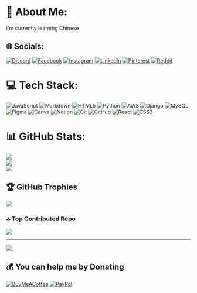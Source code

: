 # 💫 About Me:
I'm currently learning Chinese


## 🌐 Socials:
[![Discord](https://img.shields.io/badge/Discord-%237289DA.svg?logo=discord&logoColor=white)](https://dsc.gg/cinephile-central) [![Facebook](https://img.shields.io/badge/Facebook-%231877F2.svg?logo=Facebook&logoColor=white)](https://facebook.com/joshchandamalembe/) [![Instagram](https://img.shields.io/badge/Instagram-%23E4405F.svg?logo=Instagram&logoColor=white)](https://instagram.com/josh_chanda_malembe/) [![LinkedIn](https://img.shields.io/badge/LinkedIn-%230077B5.svg?logo=linkedin&logoColor=white)](https://linkedin.com/in/chanda-malembe-37b675244/) [![Pinterest](https://img.shields.io/badge/Pinterest-%23E60023.svg?logo=Pinterest&logoColor=white)](https://pinterest.com/chandamalembe/) [![Reddit](https://img.shields.io/badge/Reddit-%23FF4500.svg?logo=Reddit&logoColor=white)](https://reddit.com/user/Enigmatic_shadow/) 

# 💻 Tech Stack:
![JavaScript](https://img.shields.io/badge/javascript-%23323330.svg?style=for-the-badge&logo=javascript&logoColor=%23F7DF1E) ![Markdown](https://img.shields.io/badge/markdown-%23000000.svg?style=for-the-badge&logo=markdown&logoColor=white) ![HTML5](https://img.shields.io/badge/html5-%23E34F26.svg?style=for-the-badge&logo=html5&logoColor=white) ![Python](https://img.shields.io/badge/python-3670A0?style=for-the-badge&logo=python&logoColor=ffdd54) ![AWS](https://img.shields.io/badge/AWS-%23FF9900.svg?style=for-the-badge&logo=amazon-aws&logoColor=white) ![Django](https://img.shields.io/badge/django-%23092E20.svg?style=for-the-badge&logo=django&logoColor=white) ![MySQL](https://img.shields.io/badge/mysql-4479A1.svg?style=for-the-badge&logo=mysql&logoColor=white) ![Figma](https://img.shields.io/badge/figma-%23F24E1E.svg?style=for-the-badge&logo=figma&logoColor=white) ![Canva](https://img.shields.io/badge/Canva-%2300C4CC.svg?style=for-the-badge&logo=Canva&logoColor=white) ![Notion](https://img.shields.io/badge/Notion-%23000000.svg?style=for-the-badge&logo=notion&logoColor=white) ![Git](https://img.shields.io/badge/git-%23F05033.svg?style=for-the-badge&logo=git&logoColor=white) ![GitHub](https://img.shields.io/badge/github-%23121011.svg?style=for-the-badge&logo=github&logoColor=white) ![React](https://img.shields.io/badge/react-%2320232a.svg?style=for-the-badge&logo=react&logoColor=%2361DAFB) ![CSS3](https://img.shields.io/badge/css3-%231572B6.svg?style=for-the-badge&logo=css3&logoColor=white)
# 📊 GitHub Stats:
![](https://github-readme-stats.vercel.app/api?username=chandamalembe&theme=dark&hide_border=false&include_all_commits=false&count_private=false)<br/>
![](https://github-readme-streak-stats.herokuapp.com/?user=chandamalembe&theme=dark&hide_border=false)<br/>
![](https://github-readme-stats.vercel.app/api/top-langs/?username=chandamalembe&theme=dark&hide_border=false&include_all_commits=false&count_private=false&layout=compact)

## 🏆 GitHub Trophies
![](https://github-profile-trophy.vercel.app/?username=chandamalembe&theme=radical&no-frame=false&no-bg=true&margin-w=4)

### 🔝 Top Contributed Repo
![](https://github-contributor-stats.vercel.app/api?username=chandamalembe&limit=5&theme=dark&combine_all_yearly_contributions=true)

---
[![](https://visitcount.itsvg.in/api?id=chandamalembe&icon=0&color=0)](https://visitcount.itsvg.in)

  ## 💰 You can help me by Donating
  [![BuyMeACoffee](https://img.shields.io/badge/Buy%20Me%20a%20Coffee-ffdd00?style=for-the-badge&logo=buy-me-a-coffee&logoColor=black)](https://buymeacoffee.com/chandamalembe) [![PayPal](https://img.shields.io/badge/PayPal-00457C?style=for-the-badge&logo=paypal&logoColor=white)](https://paypal.me/chandamalembe) 

  
<!-- Proudly created with GPRM ( https://gprm.itsvg.in ) -->
